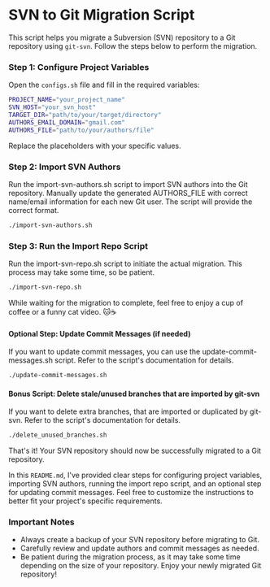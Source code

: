 # SVN to Git Migration Script

This script helps you migrate a Subversion (SVN) repository to a Git repository using `git-svn`. Follow the steps below to perform the migration.

### Step 1: Configure Project Variables

Open the `configs.sh` file and fill in the required variables:

```bash
PROJECT_NAME="your_project_name"
SVN_HOST="your_svn_host"
TARGET_DIR="path/to/your/target/directory"
AUTHORS_EMAIL_DOMAIN="gmail.com"
AUTHORS_FILE="path/to/your/authors/file"
```

Replace the placeholders with your specific values.

### Step 2: Import SVN Authors

Run the import-svn-authors.sh script to import SVN authors into the Git repository. Manually update the generated AUTHORS_FILE with correct name/email information for each new Git user. The script will provide the correct format.

```bash
./import-svn-authors.sh
```

### Step 3: Run the Import Repo Script

Run the import-svn-repo.sh script to initiate the actual migration. This process may take some time, so be patient.

```bash
./import-svn-repo.sh
```

While waiting for the migration to complete, feel free to enjoy a cup of coffee or a funny cat video. 🐱☕️

#### Optional Step: Update Commit Messages (if needed)

If you want to update commit messages, you can use the update-commit-messages.sh script. Refer to the script's documentation for details.

```bash
./update-commit-messages.sh
```

#### Bonus Script: Delete stale/unused branches that are imported by git-svn

If you want to delete extra branches, that are imported or duplicated by git-svn. Refer to the script's documentation for details.

```bash
./delete_unused_branches.sh
```

That's it! Your SVN repository should now be successfully migrated to a Git repository.

In this `README.md`, I've provided clear steps for configuring project variables, importing SVN authors, running the import repo script, and an optional step for updating commit messages. Feel free to customize the instructions to better fit your project's specific requirements.

### Important Notes

- Always create a backup of your SVN repository before migrating to Git.
- Carefully review and update authors and commit messages as needed.
- Be patient during the migration process, as it may take some time depending on the size of your repository.
  Enjoy your newly migrated Git repository!
